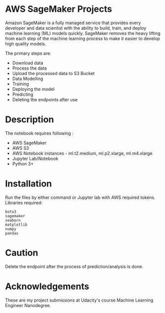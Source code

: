 # AWS SageMaker Projects

Amazon SageMaker is a fully managed service that provides every developer and data scientist with the ability to build, train, and deploy machine learning (ML) models quickly. SageMaker removes the heavy lifting from each step of the machine learning process to make it easier to develop high quality models. 

The primary steps are:
- Download data
- Process the data
- Upload the processed data to S3 Bucket
- Data Modelling
- Training 
- Deploying the model
- Predicting
- Deleting the endpoints after use 

# Description

The notebook requires following :

* AWS SageMaker
* AWS S3
* AWS Notebook instances - ml.t2.medium, ml.p2.xlarge, ml.m4.xlarge
* Jupyter Lab/Notebook
* Python 3+

# Installation
Run the files by either command or Jupyter lab with AWS required tokens. Libraries required: 

```
boto3
sagemaker
seaborn
matplotlib
numpy
pandas
```

# Caution
Delete the endpoint after the process of prediction/analysis is done.

# Acknowledgements
These are my project submissions at Udacity's course Machine Learning Engineer Nanodegree.
